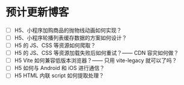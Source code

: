 # 预计更新博客

- [ ] H5、小程序加购商品的抛物线动画如何实现？
- [ ] H5、小程序轮播列表缓存数据的方案如何设计？
- [ ] H5 的 JS、CSS 等资源如何爬取？
- [ ] H5 的 JS、CSS 等资源加载失败后如何重试？—— CDN 容灾如何做？
- [ ] H5 Vite 如何兼容低版本浏览器？—— 只用 vite-legacy 就可以了吗？
- [ ] H5 如何与 Android 和 iOS 进行通信？
- [ ] H5 HTML 内联 script 如何提取处理？
